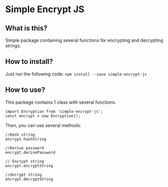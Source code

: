 # Simple Encrypt JS

## What is this?

Simple package containing several functions for encrypting and decrypting strings.

## How to install?

Just run the following code: `npm install --save simple-encrypt-js`

## How to use?

This package contains 1 class with several functions. 
```
import Encryption from 'simple-encrypt-js';
const encrypt = new Encryption();
``` 

Then, you can use several methods:
```
//Hash string
encrypt.hashString

//Derive password
encrypt.derivePassword

// Encrypt string
encrypt.encryptString

//decrypt string
encrypt.decryptString

```



